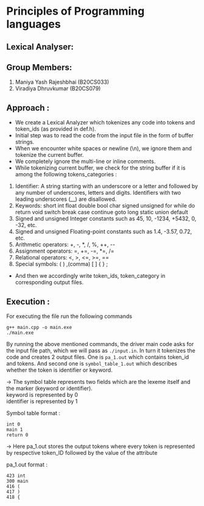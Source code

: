 # **Principles of Programming languages**
## **Lexical Analyser:**


## Group Members:
1)  Maniya Yash Rajeshbhai (B20CS033)
2)  Viradiya Dhruvkumar (B20CS079)



## Approach :
* We create a Lexical Analyzer which tokenizes any code into tokens and token_ids (as provided in def.h). 
* Initial step was to read the code from the input file in the form of buffer strings. 
* When we encounter white spaces or newline (\n), we ignore them and tokenize the current buffer.
* We completely ignore the multi-line or inline comments.
* While tokenizing current buffer, we check for the string buffer if it is among the following tokens_categories :

1. Identifier: A string starting with an underscore or a letter and followed by any number
of underscores, letters and digits. Identifiers with two leading underscores (__) are
disallowed.
2. Keywords: short int float double bool char signed unsigned for while do return
void switch break case continue goto long static union default
3. Signed and unsigned Integer constants such as 45, 10, -1234, +5432, 0, -32, etc.
4. Signed and unsigned Floating-point constants such as 1.4, -3.57, 0.72, etc.
5. Arithmetic operators: +, -, *, /, %, ++, --
6. Assignment operators: =, +=, -=, *=, /=
7. Relational operators: <, >, <=, >=, ==
8. Special symbols: ( ) ,(comma) [ ] { } ;

* And then we accordingly write token_ids, token_category in corresponding output files.



## Execution :
For executing the file run the following commands
```console
g++ main.cpp -o main.exe
./main.exe
```
By running the above mentioned commands, the driver main code asks for the input file path, which we will pass as ```./input.in```. In turn it tokenizes the code and creates 2 output files. One is ```pa_1.out``` which contains token_id and tokens. And second one is ```symbol_table_1.out``` which describes whether the token is identifier or keyword.

&rarr; The symbol table represents two fields which are 
the lexeme itself and the marker (keyword or identifier). \
keyword is represented by 0 \
identifier is represented by 1

Symbol table format :
```
int 0
main 1
return 0
```

&rarr; Here pa_1.out stores the output tokens where every token is represented by respective token_ID followed by the value of the attribute

pa_1.out format :
```
423 int
300 main
416 (
417 )
418 {
```
